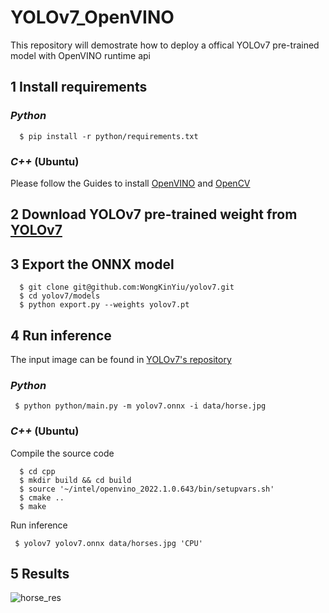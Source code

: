 # YOLOv7_OpenVINO
This repository will demostrate how to deploy a offical YOLOv7 pre-trained model with OpenVINO runtime api
## 1 Install requirements
### ***Python***
```shell
  $ pip install -r python/requirements.txt
 ```

### ***C++*** (Ubuntu)
Please follow the Guides to install [OpenVINO](https://docs.openvino.ai/latest/openvino_docs_install_guides_installing_openvino_linux.html#install-openvino) and [OpenCV](https://docs.opencv.org/4.x/d7/d9f/tutorial_linux_install.html)

## 2 Download YOLOv7 pre-trained weight from [YOLOv7](https://github.com/WongKinYiu/yolov7)

## 3 Export the ONNX model
```shell
  $ git clone git@github.com:WongKinYiu/yolov7.git
  $ cd yolov7/models
  $ python export.py --weights yolov7.pt
 ```
 
## 4 Run inference
 The input image can be found in [YOLOv7's repository](https://github.com/WongKinYiu/yolov7/blob/main/inference/images/horses.jpg)
 ### ***Python***
 ```shell
  $ python python/main.py -m yolov7.onnx -i data/horse.jpg
 ```

 ### ***C++*** (Ubuntu)
Compile the source code
```shell
  $ cd cpp
  $ mkdir build && cd build
  $ source '~/intel/openvino_2022.1.0.643/bin/setupvars.sh'
  $ cmake ..
  $ make
 ```
 Run inference
 ```shell
  $ yolov7 yolov7.onnx data/horses.jpg 'CPU'
 ```
## 5 Results
 
 ![horse_res](https://user-images.githubusercontent.com/91237924/179361905-44fcd4ac-7a9e-41f0-bd07-b6cf07245c04.jpg)
